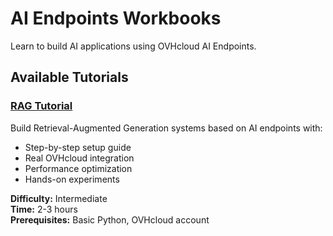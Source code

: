 # AI Endpoints Workbooks

Learn to build AI applications using OVHcloud AI Endpoints.

## Available Tutorials

### [RAG Tutorial](/ovhcloud-workbooks/public-cloud/ai-endpoints/rag-tutorial/index.md)
Build Retrieval-Augmented Generation systems based on AI endpoints with:
- Step-by-step setup guide
- Real OVHcloud integration
- Performance optimization
- Hands-on experiments

**Difficulty:** Intermediate  
**Time:** 2-3 hours  
**Prerequisites:** Basic Python, OVHcloud account
